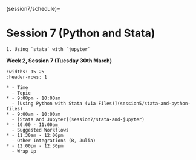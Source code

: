 (session7/schedule)=
# Session 7 (Python and Stata)

```{admonition} Aims & Outcomes:
1. Using `stata` with `jupyter`
```

**Week 2, Session 7 (Tuesday 30th March)**

```{list-table}
:widths: 15 25
:header-rows: 1

* - Time
  - Topic
* - 9:00pm - 10:00am
  - [Using Python with Stata (via Files)](session5/stata-and-python-files)
* - 9:00am - 10:00am
  - [Stata and Jupyter](session7/stata-and-jupyter)
* - 10:00 - 11:00am
  - Suggested Workflows
* - 11:30am - 12:00pm
  - Other Integrations (R, Julia)
* - 12:00pm - 12:30pm
  - Wrap Up
```
